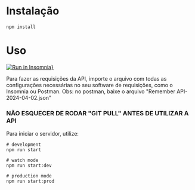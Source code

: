 # Instalação

`npm install`

# Uso

[![Run in Insomnia}](https://insomnia.rest/images/run.svg)](https://insomnia.rest/run/?label=Remember%20API&uri=https%3A%2F%2Fraw.githubusercontent.com%2FLuanVendt%2Fremember-api%2Fmain%2FRemember%2520API-2024-04-02.json%3Ftoken%3DGHSAT0AAAAAACOW5ADXLKVD5XDASMDNRV34ZQMTYEA)

Para fazer as requisições da API, importe o arquivo com todas as configurações necessárias no seu software de requisições, como o Insomnia ou Postman.
Obs: no postman, baixe o arquivo "Remember API-2024-04-02.json"

### NÃO ESQUECER DE RODAR "GIT PULL" ANTES DE UTILIZAR A API

Para iniciar o servidor, utilize:

```
# development
npm run start

# watch mode
npm run start:dev

# production mode
npm run start:prod
```
